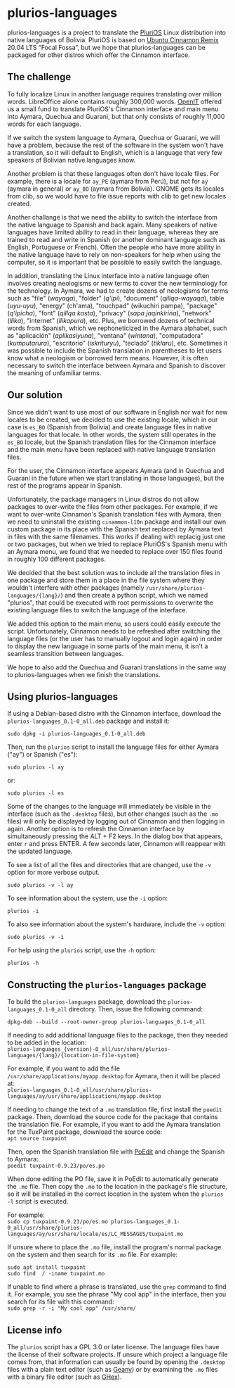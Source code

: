 # plurios-languages

plurios-languages is a project to translate the [PluriOS](https://plurios.openit.dev) Linux distribution 
into native languages of Bolivia. PluriOS is based on [Ubuntu Cinnamon Remix](https://ubuntucinnamon.org/) 
20.04 LTS “Focal Fossa”, but we hope that plurios-languages can be packaged for 
other distros which offer the Cinnamon interface.  

## The challenge
To fully localize Linux in another language requires translating over million
words. LibreOffice alone contains roughly 300,000 words. [OpenIT](https://openit.com.bo/) offered us
a small fund to translate PluriOS's Cinnamon interface and main menu into Aymara, 
Quechua and Guarani, but that only consists of roughly 11,000 words for each 
language.

If we switch the system language to Aymara, Quechua or Guarani, we will have a
problem, because the rest of the software in the system won't have a translation, 
so it will default to English, which is a language that very few speakers of 
Bolivian native languages know. 

Another problem is that these languages often don't have locale files. For example, 
there is a locale for `ay_PE` (aymara from Perú), but not for `ay` (aymara in general) 
or `ay_BO` (aymara from Bolivia). GNOME gets its locales from clib, so we would
have to file issue reports with clib to get new locales created. 

Another challange is that we need the ability to switch the interface from the
native language to Spanish and back again. Many speakers of native languages have
limited ability to read in their language, whereas they are trained to read and write
in Spanish (or another dominant language such as English, Portuguese or French). 
Often the people who have more ability in the native language have to rely on
non-speakers for help when using the computer, so it is important that be possible
to easily switch the language. 

In addition, translating the Linux interface into a native language often involves 
creating neologisms or new terms to cover the new terminology for the technology. 
In Aymara, we had to create dozens of neologisms for terms such as "file" (*wayaqa*), 
"folder" (*q'ipi*), "document" (*qillqa-wayaqa*), table (*uyu-uyu*), "energy" (ch'ama), 
"touchpad" (wikuchiri pampa), "package" (*q'ipicha*), "font" (*qillqa kasta*), "privacy" 
(*sapa jaqinkirina*), "network" (*llika*), "internet" (*llikapura*), etc. Plus, we 
borrowed dozens of technical words from Spanish, which we rephoneticized in the 
Aymara alphabet, such as "aplicación" (*aplikasiyuna*), "ventana" (*wintana*), 
"computadora" (*kumputarura*), "escritorio" (*iskrituryu*), "teclado" (*tiklaru*), 
etc. Sometimes it was possible to include the Spanish translation in parentheses
to let users know what a neologism or borrowed term means. However, it is often
necessary to switch the interface between Aymara and Spanish to discover the meaning
of unfamiliar terms.

## Our solution
Since we didn't want to use most of our software in English nor wait for new locales to be 
created, we decided to use the existing locale, which in our case is `es_BO` 
(Spanish from Bolivia) and create language files in native languages for that locale.
In other words, the system still operates in the `es_BO` locale, but the
Spanish translation files for the Cinnamon interface and the main menu have been 
replaced with native language translation files. 

For the user, the Cinnamon interface appears Aymara (and in Quechua and Guaraní 
in the future when we start translating in those languages), but the rest of the
programs appear in Spanish. 

Unfortunately, the package managers in Linux distros do not allow packages
to over-write the files from other packages. For example, if we want to over-write
Cinnamon's Spanish translation files with Aymara, then we need to uninstall the
existing `cinammon-l10n` package and install our own custom package in its place 
with the Spanish text replaced by Aymara text in files with the same filenames.
This works if dealing with replacig just one or two packages, but when we tried 
to replace PluriOS's Spanish menu with an Aymara menu, we found that we needed to
replace over 150 files found in roughly 100 different packages.

We decided that the best solution was to include all the translation files in one
package and store them in a place in the file system where they wouldn't interfere
with other packages (namely `/usr/share/plurios-languages/{lang}/`) and then create 
a python script, which we named "plurios", that could be executed with root permissions
to overwrite the existing language files to switch the language of the interface.

We added this option to the main menu, so users could easily execute the script. 
Unfortunately, Cinnamon needs to be refreshed after switching the language files 
(or the user has to manually logout and login again) in order to display the new 
language in some parts of the main menu, it isn't a seamless transition between
languages. 

We hope to also add the Quechua and Guarani translations in the same way to plurios-languages
when we finish the translations.

## Using plurios-languages

If using a Debian-based distro with the Cinnamon interface, download the 
`plurios-languages_0.1-0_all.deb` package and install it:

`sudo dpkg -i plurios-languages_0.1-0_all.deb`

Then, run the `plurios` script to install the language files for either Aymara ("ay")
or Spanish ("es"):

`sudo plurios -l ay`

or:

`sudo plurios -l es`

Some of the changes to the language will immediately be visible in the interface 
(such as the `.desktop` files), but other changes (such as the `.mo` files) will
only be displayed by logging out of Cinnamon and then logging in again. Another option
is to refresh the Cinnamon interface by simultaneously pressing the ALT + F2 keys.
In the dialog box that appears, enter `r` and press ENTER. A few seconds later,
Cinnamon will reappear with the updated language.

To see a list of all the files and directories that are changed, use the `-v` option
for more verbose output. 

`sudo plurios -v -l ay`


To see information about the system, use the `-i` option:

`plurios -i`

To also see information about the system's hardware, include the `-v` option:

`sudo plurios -v -i`

For help using the `plurios` script, use the `-h` option:    

`plurios -h`

## Constructing the `plurios-languages` package

To build the `plurios-languages` package, download the `plurios-languages_0.1-0_all` 
directory. Then, issue the following command:

`dpkg-deb --build --root-owner-group plurios-languages_0.1-0_all`

If needing to add additional language files to the package, then they needed to
be added in the location:  
`plurios-languages_{version}-0_all/usr/share/plurios-languages/{lang}/{location-in-file-system}`

For example, if you want to add the file `/usr/share/applications/myapp.desktop`
for Aymara, then it will be placed at:  
`plurios-languages_0.1-0_all/usr/share/plurios-languages/ay/usr/share/applications/myapp.desktop`

If needing to change the text of a `.mo` translation file, first install the `poedit` package.
Then, download the source code for the package that contains the translation file.
For example, if you want to add the Aymara translation for the TuxPaint package, 
download the source code:  
`apt source tuxpaint`
  
Then, open the Spanish translation file with [PoEdit](https://poedit.net) and change the Spanish to Aymara:  
`poedit tuxpaint-0.9.23/po/es.po`

When done editing the PO file, save it in PoEdit to automatically generate the `.mo` file. 
Then copy the `.mo` to the location in the package's file structure, so it will 
be installed in the correct location in the system when the `plurios -l` script is executed.

For example:  
`sudo cp tuxpaint-0.9.23/po/es.mo plurios-languages_0.1-0_all/usr/share/plurios-languages/ay/usr/share/locale/es/LC_MESSAGES/tuxpaint.mo`

If unsure where to place the `.mo` file, install the program's normal package on the
system and then search for its `.mo` file. For example:  
```
sudo apt install tuxpaint
sudo find  / -iname tuxpaint.mo
```

If unable to find where a phrase is translated, use the `grep` command to find it. 
For example, you see the phrase "My cool app" in the interface, then you search
for its file with this command:  
`sudo grep -r -i "My cool app" /usr/share/`

## License info ##

The `plurios` script has a GPL 3.0 or later license. The language files have the
license of their software projects. If unsure which project a language file comes from, 
that information can usually be found by opening the `.desktop` files with a plain text editor
(such as [Geany](https://www.geany.org)) or by examining the `.mo` files with a binary 
file editor (such as [GHex](https://wiki.gnome.org/Apps/Ghex)).


